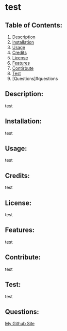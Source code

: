 # test

## Table of Contents:
  1. [Description](#description)
  2. [Installation](#installation)
  3. [Usage](#usage)
  4. [Credits](#credits)
  5. [License](#license)
  6. [Features](#features)
  7. [Contirbute](#contribute)
  8. [Test](#test)
  9. [Questions]#questions

## Description:
test

## Installation:
test

## Usage:
test

## Credits:
test

## License:
test

## Features:
test

## Contribute:
test

## Test:
test

## Questions:
<a href = "https://github.com/kurtisjin">My Github Site</a>


